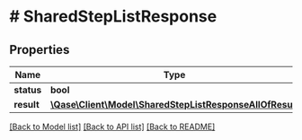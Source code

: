 # # SharedStepListResponse

## Properties

Name | Type | Description | Notes
------------ | ------------- | ------------- | -------------
**status** | **bool** |  | [optional]
**result** | [**\Qase\Client\Model\SharedStepListResponseAllOfResult**](SharedStepListResponseAllOfResult.md) |  | [optional]

[[Back to Model list]](../../README.md#models) [[Back to API list]](../../README.md#endpoints) [[Back to README]](../../README.md)
